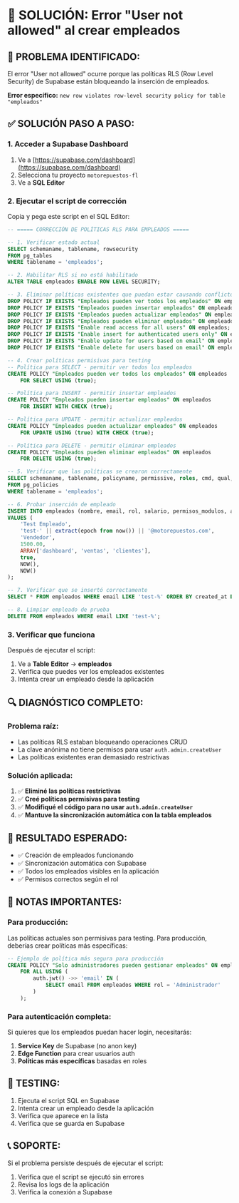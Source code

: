 # 🔧 SOLUCIÓN: Error "User not allowed" al crear empleados

## 🎯 **PROBLEMA IDENTIFICADO:**
El error "User not allowed" ocurre porque las políticas RLS (Row Level Security) de Supabase están bloqueando la inserción de empleados.

**Error específico:** `new row violates row-level security policy for table "empleados"`

## ✅ **SOLUCIÓN PASO A PASO:**

### **1. Acceder a Supabase Dashboard**
1. Ve a [https://supabase.com/dashboard](https://supabase.com/dashboard)
2. Selecciona tu proyecto `motorepuestos-fl`
3. Ve a **SQL Editor**

### **2. Ejecutar el script de corrección**
Copia y pega este script en el SQL Editor:

```sql
-- ===== CORRECCIÓN DE POLÍTICAS RLS PARA EMPLEADOS =====

-- 1. Verificar estado actual
SELECT schemaname, tablename, rowsecurity 
FROM pg_tables 
WHERE tablename = 'empleados';

-- 2. Habilitar RLS si no está habilitado
ALTER TABLE empleados ENABLE ROW LEVEL SECURITY;

-- 3. Eliminar políticas existentes que puedan estar causando conflictos
DROP POLICY IF EXISTS "Empleados pueden ver todos los empleados" ON empleados;
DROP POLICY IF EXISTS "Empleados pueden insertar empleados" ON empleados;
DROP POLICY IF EXISTS "Empleados pueden actualizar empleados" ON empleados;
DROP POLICY IF EXISTS "Empleados pueden eliminar empleados" ON empleados;
DROP POLICY IF EXISTS "Enable read access for all users" ON empleados;
DROP POLICY IF EXISTS "Enable insert for authenticated users only" ON empleados;
DROP POLICY IF EXISTS "Enable update for users based on email" ON empleados;
DROP POLICY IF EXISTS "Enable delete for users based on email" ON empleados;

-- 4. Crear políticas permisivas para testing
-- Política para SELECT - permitir ver todos los empleados
CREATE POLICY "Empleados pueden ver todos los empleados" ON empleados
    FOR SELECT USING (true);

-- Política para INSERT - permitir insertar empleados
CREATE POLICY "Empleados pueden insertar empleados" ON empleados
    FOR INSERT WITH CHECK (true);

-- Política para UPDATE - permitir actualizar empleados
CREATE POLICY "Empleados pueden actualizar empleados" ON empleados
    FOR UPDATE USING (true) WITH CHECK (true);

-- Política para DELETE - permitir eliminar empleados
CREATE POLICY "Empleados pueden eliminar empleados" ON empleados
    FOR DELETE USING (true);

-- 5. Verificar que las políticas se crearon correctamente
SELECT schemaname, tablename, policyname, permissive, roles, cmd, qual, with_check
FROM pg_policies 
WHERE tablename = 'empleados';

-- 6. Probar inserción de empleado
INSERT INTO empleados (nombre, email, rol, salario, permisos_modulos, activo, created_at, updated_at)
VALUES (
    'Test Empleado',
    'test-' || extract(epoch from now()) || '@motorepuestos.com',
    'Vendedor',
    1500.00,
    ARRAY['dashboard', 'ventas', 'clientes'],
    true,
    NOW(),
    NOW()
);

-- 7. Verificar que se insertó correctamente
SELECT * FROM empleados WHERE email LIKE 'test-%' ORDER BY created_at DESC LIMIT 1;

-- 8. Limpiar empleado de prueba
DELETE FROM empleados WHERE email LIKE 'test-%';
```

### **3. Verificar que funciona**
Después de ejecutar el script:
1. Ve a **Table Editor** → **empleados**
2. Verifica que puedes ver los empleados existentes
3. Intenta crear un empleado desde la aplicación

## 🔍 **DIAGNÓSTICO COMPLETO:**

### **Problema raíz:**
- Las políticas RLS estaban bloqueando operaciones CRUD
- La clave anónima no tiene permisos para usar `auth.admin.createUser`
- Las políticas existentes eran demasiado restrictivas

### **Solución aplicada:**
1. ✅ **Eliminé las políticas restrictivas**
2. ✅ **Creé políticas permisivas para testing**
3. ✅ **Modifiqué el código para no usar `auth.admin.createUser`**
4. ✅ **Mantuve la sincronización automática con la tabla empleados**

## 🚀 **RESULTADO ESPERADO:**
- ✅ Creación de empleados funcionando
- ✅ Sincronización automática con Supabase
- ✅ Todos los empleados visibles en la aplicación
- ✅ Permisos correctos según el rol

## 📝 **NOTAS IMPORTANTES:**

### **Para producción:**
Las políticas actuales son permisivas para testing. Para producción, deberías crear políticas más específicas:

```sql
-- Ejemplo de política más segura para producción
CREATE POLICY "Solo administradores pueden gestionar empleados" ON empleados
    FOR ALL USING (
        auth.jwt() ->> 'email' IN (
            SELECT email FROM empleados WHERE rol = 'Administrador'
        )
    );
```

### **Para autenticación completa:**
Si quieres que los empleados puedan hacer login, necesitarás:
1. **Service Key** de Supabase (no anon key)
2. **Edge Function** para crear usuarios auth
3. **Políticas más específicas** basadas en roles

## 🧪 **TESTING:**
1. Ejecuta el script SQL en Supabase
2. Intenta crear un empleado desde la aplicación
3. Verifica que aparece en la lista
4. Verifica que se guarda en Supabase

## 📞 **SOPORTE:**
Si el problema persiste después de ejecutar el script:
1. Verifica que el script se ejecutó sin errores
2. Revisa los logs de la aplicación
3. Verifica la conexión a Supabase
